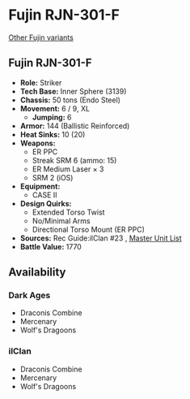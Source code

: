 # Fujin RJN-301-F 

[Other Fujin variants](../fujin.md) 

## Fujin RJN-301-F 

- **Role:** Striker 
- **Tech Base:** Inner Sphere (3139) 
- **Chassis:** 50 tons (Endo Steel) 
- **Movement:** 6 / 9, XL 
  - **Jumping:** 6 
- **Armor:** 144 (Ballistic Reinforced) 
- **Heat Sinks:** 10 (20) 
- **Weapons:** 
  - ER PPC 
  - Streak SRM 6 (ammo: 15) 
  - ER Medium Laser × 3 
  - SRM 2 (iOS) 
- **Equipment:** 
  - CASE II 
- **Design Quirks:** 
  - Extended Torso Twist 
  - No/Minimal Arms 
  - Directional Torso Mount (ER PPC) 
- **Sources:** Rec Guide:ilClan #23 , [Master Unit List](http://masterunitlist.info/Unit/Details/8414) 
- **Battle Value:** 1770 

## Availability 

### Dark Ages 

- Draconis Combine 
- Mercenary 
- Wolf's Dragoons 

### ilClan 

- Draconis Combine 
- Mercenary 
- Wolf's Dragoons 

